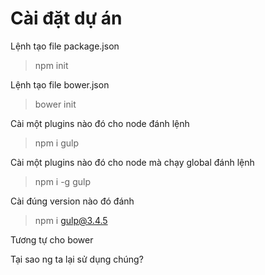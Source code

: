 # Cài đặt dự án

Lệnh tạo file package.json
> npm init

Lệnh tạo file bower.json 
> bower init

Cài một plugins nào đó cho node đánh lệnh 
> npm i gulp

Cài một plugins nào đó cho node mà chạy global đánh lệnh 
> npm i -g gulp 

Cài đúng version nào đó đánh 
> npm i gulp@3.4.5

Tương tự cho bower 

Tại sao ng ta lại sử dụng chúng?
